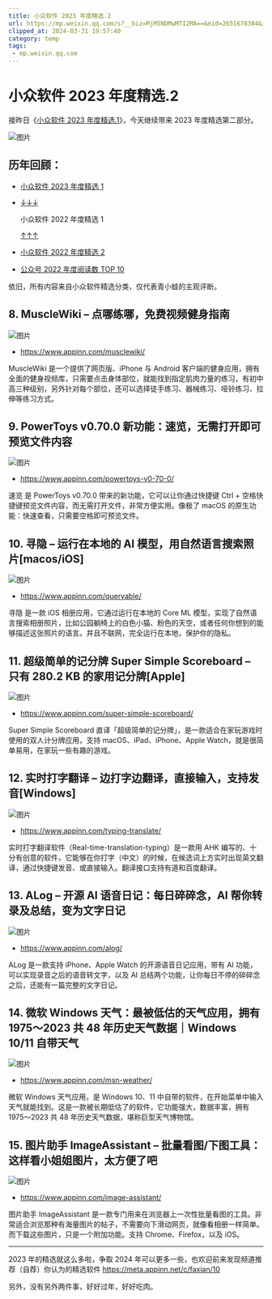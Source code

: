 ```yaml
---
title: 小众软件 2023 年度精选.2
url: https://mp.weixin.qq.com/s?__biz=MjM5NDMwMTI2MA==&mid=2651678384&idx=1&sn=8c84f85b5498624e9b7b6ae6c3a23a08&chksm=bd7012938a079b859730352c1cf77c3846699fb0677dbafc1068bf5d323b5ca2c429c3cc257d&mpshare=1&scene=1&srcid=02165KqojIEwf0qUdkPZpAXV&sharer_shareinfo=a11d38df8ff460e0442c1fcfbddd3608&sharer_shareinfo_first=a11d38df8ff460e0442c1fcfbddd3608#rd
clipped_at: 2024-03-31 19:57:40
category: temp
tags: 
 - mp.weixin.qq.com
---
```



# 小众软件 2023 年度精选.2

接昨日《[小众软件 2023 年度精选.1](http://mp.weixin.qq.com/s?__biz=MjM5NDMwMTI2MA==&mid=2651678362&idx=1&sn=31fd32140e66b49a7031b5d199840545&chksm=bd7012b98a079bafc4dc09d7b7b633ccf555685d6c0905948c28cc2d393eaee45f8f40cea7d4&scene=21#wechat_redirect)》，今天继续带来 2023 年度精选第二部分。

![图片](assets/1711886260-e5da221135cd9b3bbba77ac473e53861.webp)

## 历年回顾：

-   [小众软件 2023 年度精选 1](http://mp.weixin.qq.com/s?__biz=MjM5NDMwMTI2MA==&mid=2651678362&idx=1&sn=31fd32140e66b49a7031b5d199840545&chksm=bd7012b98a079bafc4dc09d7b7b633ccf555685d6c0905948c28cc2d393eaee45f8f40cea7d4&scene=21#wechat_redirect)
    
-   [↓↓↓](http://mp.weixin.qq.com/s?__biz=MjM5NDMwMTI2MA==&mid=2651673447&idx=1&sn=bd3c4151887767d56c34abb42ff1b466&chksm=bd7027448a07ae520e65cd768288f91f8a3597e2e211586b13adc8ac7b8ff9b2df9c0771be5d&scene=21#wechat_redirect)  
      
    小众软件 2022 年度精选 1  
      
      
    [↑↑↑](http://mp.weixin.qq.com/s?__biz=MjM5NDMwMTI2MA==&mid=2651673447&idx=1&sn=bd3c4151887767d56c34abb42ff1b466&chksm=bd7027448a07ae520e65cd768288f91f8a3597e2e211586b13adc8ac7b8ff9b2df9c0771be5d&scene=21#wechat_redirect)
    
-   [小众软件 2022 年度精选 2](http://mp.weixin.qq.com/s?__biz=MjM5NDMwMTI2MA==&mid=2651673470&idx=1&sn=4ef5f4215356e53172b65731f3ab2d6e&chksm=bd70275d8a07ae4b3c829ffe17c6b34d9dcdcd1fa6ba9ed12d74158dbf9dc81d9f21d27df2ac&scene=21#wechat_redirect)
    
-   [公众号 2022 年度阅读数 TOP 10](http://mp.weixin.qq.com/s?__biz=MjM5NDMwMTI2MA==&mid=2651673506&idx=1&sn=f63e37fd02f6244a1b37dca10466c347&chksm=bd7027818a07ae9787f158bda0f42ae5ce84e18047ec04e6c22fd5a08c84251f07cfbf1e40dd&scene=21#wechat_redirect)
    

依旧，所有内容来自小众软件精选分类，仅代表青小蛙的主观评断。

## 8\. MuscleWiki – 点哪练哪，免费视频健身指南

![图片](assets/1711886260-080e3f0cae1f2d0536718f8f9c4517ce.webp)

-   https://www.appinn.com/musclewiki/
    

MuscleWiki 是一个提供了网页版、iPhone 与 Android 客户端的健身应用，拥有全面的健身视频库，只需要点击身体部位，就能找到指定肌肉力量的练习，有初中高三种级别，另外针对每个部位，还可以选择徒手练习、器械练习、哑铃练习、拉伸等练习方式。

## 9\. PowerToys v0.70.0 新功能：速览，无需打开即可预览文件内容

![图片](assets/1711886260-cd78397d65073353ba3ea79f2b8d5412.webp)

-   https://www.appinn.com/powertoys-v0-70-0/
    

速览 是 PowerToys v0.70.0 带来的新功能，它可以让你通过快捷键 Ctrl + 空格快捷键预览文件内容，而无需打开文件，非常方便实用。像极了 macOS 的原生功能：快速查看，只需要空格即可预览文件。

## 10\. 寻隐 – 运行在本地的 AI 模型，用自然语言搜索照片\[macos/iOS\]

![图片](assets/1711886260-95525af0c61b287c0918a5d9615892b0.webp)

-   https://www.appinn.com/queryable/  
    

寻隐 是一款 iOS 相册应用，它通过运行在本地的 Core ML 模型，实现了自然语言搜索相册照片，比如公园躺椅上的白色小猫、粉色的天空，或者任何你想到的能够描述这张照片的语言。并且不联网，完全运行在本地，保护你的隐私。

## 11\. 超级简单的记分牌 Super Simple Scoreboard – 只有 280.2 KB 的家用记分牌\[Apple\]

![图片](assets/1711886260-8f8f781aff5ef0cb6c47feaec11da051.webp)

-   https://www.appinn.com/super-simple-scoreboard/
    

Super Simple Scoreboard 直译「超级简单的记分牌」，是一款适合在家玩游戏时使用的双人计分牌应用，支持 macOS、iPad、iPhone、Apple Watch，就是很简单易用，在家玩一些有趣的游戏。

## 12\. 实时打字翻译 – 边打字边翻译，直接输入，支持发音\[Windows\]

![图片](assets/1711886260-c37b57c4930d4c8f4aff5afe14fbf5b4.webp)

-   https://www.appinn.com/typing-translate/  
    

实时打字翻译软件（Real-time-translation-typing）是一款用 AHK 编写的、十分有创意的软件，它能够在你打字（中文）的时候，在候选词上方实时出现英文翻译，通过快捷键发音、或直接输入。翻译接口支持有道和百度翻译。

## 13\. ALog – 开源 AI 语音日记：每日碎碎念，AI 帮你转录及总结，变为文字日记

![图片](assets/1711886260-ce555e188c770058bf7e2ab7e6da32f3.webp)

-   https://www.appinn.com/alog/
    

ALog 是一款支持 iPhone、Apple Watch 的开源语音日记应用，带有 AI 功能，可以实现录音之后的语音转文字，以及 AI 总结两个功能，让你每日不停的碎碎念之后，还能有一篇完整的文字日记。

## 14\. 微软 Windows 天气：最被低估的天气应用，拥有 1975～2023 共 48 年历史天气数据｜Windows 10/11 自带天气

![图片](assets/1711886260-02b3a35021ca7fc1cf2a6a7147b0823e.webp)

-   https://www.appinn.com/msn-weather/
    

微软 Windows 天气应用，是 Windows 10、11 中自带的软件，在开始菜单中输入天气就能找到。这是一款被长期低估了的软件，它功能强大，数据丰富，拥有 1975～2023 共 48 年历史天气数据，堪称巨型天气博物馆。

## 15\. 图片助手 ImageAssistant – 批量看图/下图工具：这样看小姐姐图片，太方便了吧

![图片](assets/1711886260-083fb32e0f78a68f83e0564479d81755.webp)

-   https://www.appinn.com/image-assistant/
    

图片助手 ImageAssistant 是一款专门用来在浏览器上一次性批量看图的工具。非常适合浏览那种有海量图片的帖子，不需要向下滑动网页，就像看相册一样简单。而下载这些图片，只是一个附加功能。支持 Chrome、Firefox，以及 iOS。

- - -

2023 年的精选就这么多啦，争取 2024 年可以更多一些，也欢迎前来发现频道推荐（自荐）你认为的精选软件 https://meta.appinn.net/c/faxian/10

另外，没有另外两件事，好好过年，好好吃肉。